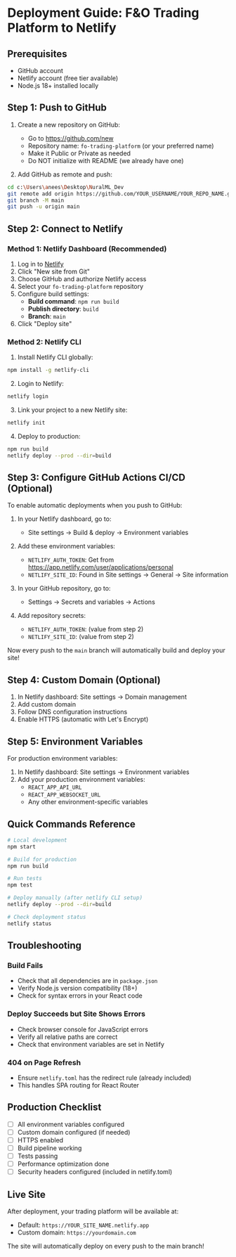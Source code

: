 # Deployment Guide: F&O Trading Platform to Netlify

## Prerequisites
- GitHub account
- Netlify account (free tier available)
- Node.js 18+ installed locally

## Step 1: Push to GitHub

1. Create a new repository on GitHub:
   - Go to https://github.com/new
   - Repository name: `fo-trading-platform` (or your preferred name)
   - Make it Public or Private as needed
   - Do NOT initialize with README (we already have one)

2. Add GitHub as remote and push:
```bash
cd c:\Users\anees\Desktop\NuralML_Dev
git remote add origin https://github.com/YOUR_USERNAME/YOUR_REPO_NAME.git
git branch -M main
git push -u origin main
```

## Step 2: Connect to Netlify

### Method 1: Netlify Dashboard (Recommended)

1. Log in to [Netlify](https://app.netlify.com)
2. Click "New site from Git"
3. Choose GitHub and authorize Netlify access
4. Select your `fo-trading-platform` repository
5. Configure build settings:
   - **Build command**: `npm run build`
   - **Publish directory**: `build`
   - **Branch**: `main`
6. Click "Deploy site"

### Method 2: Netlify CLI

1. Install Netlify CLI globally:
```bash
npm install -g netlify-cli
```

2. Login to Netlify:
```bash
netlify login
```

3. Link your project to a new Netlify site:
```bash
netlify init
```

4. Deploy to production:
```bash
npm run build
netlify deploy --prod --dir=build
```

## Step 3: Configure GitHub Actions CI/CD (Optional)

To enable automatic deployments when you push to GitHub:

1. In your Netlify dashboard, go to:
   - Site settings → Build & deploy → Environment variables

2. Add these environment variables:
   - `NETLIFY_AUTH_TOKEN`: Get from https://app.netlify.com/user/applications/personal
   - `NETLIFY_SITE_ID`: Found in Site settings → General → Site information

3. In your GitHub repository, go to:
   - Settings → Secrets and variables → Actions

4. Add repository secrets:
   - `NETLIFY_AUTH_TOKEN`: (value from step 2)
   - `NETLIFY_SITE_ID`: (value from step 2)

Now every push to the `main` branch will automatically build and deploy your site!

## Step 4: Custom Domain (Optional)

1. In Netlify dashboard: Site settings → Domain management
2. Add custom domain
3. Follow DNS configuration instructions
4. Enable HTTPS (automatic with Let's Encrypt)

## Step 5: Environment Variables

For production environment variables:

1. In Netlify dashboard: Site settings → Environment variables
2. Add your production environment variables:
   - `REACT_APP_API_URL`
   - `REACT_APP_WEBSOCKET_URL`
   - Any other environment-specific variables

## Quick Commands Reference

```bash
# Local development
npm start

# Build for production
npm run build

# Run tests
npm test

# Deploy manually (after netlify CLI setup)
netlify deploy --prod --dir=build

# Check deployment status
netlify status
```

## Troubleshooting

### Build Fails
- Check that all dependencies are in `package.json`
- Verify Node.js version compatibility (18+)
- Check for syntax errors in your React code

### Deploy Succeeds but Site Shows Errors
- Check browser console for JavaScript errors
- Verify all relative paths are correct
- Check that environment variables are set in Netlify

### 404 on Page Refresh
- Ensure `netlify.toml` has the redirect rule (already included)
- This handles SPA routing for React Router

## Production Checklist

- [ ] All environment variables configured
- [ ] Custom domain configured (if needed)
- [ ] HTTPS enabled
- [ ] Build pipeline working
- [ ] Tests passing
- [ ] Performance optimization done
- [ ] Security headers configured (included in netlify.toml)

## Live Site

After deployment, your trading platform will be available at:
- Default: `https://YOUR_SITE_NAME.netlify.app`
- Custom domain: `https://yourdomain.com`

The site will automatically deploy on every push to the main branch!